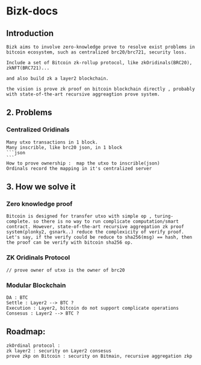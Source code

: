 # Bizk-docs 

## Introduction

    Bizk aims to involve zero-knowledge prove to resolve exist problems in bitcoin ecosystem, such as centralized brc20/brc721, security loss.

    Include a set of Bitcoin zk-rollup protocol, like zkOridinals(BRC20), zkNFT(BRC721)...
    
    and also build zk a layer2 blockchain.

    the vision is prove zk proof on bitcoin blockchain directly , probably with state-of-the-art recursive aggreagtion prove system.


## 2. Problems

### Centralized Oridinals 

    Many utxo transactions in 1 block.
    Many inscrible, like brc20 json, in 1 block
    ```json
    ```
    How to prove ownership :  map the utxo to inscrible(json)
    Ordinals record the mapping in it's centralized server


## 3. How we solve it   

### Zero knowledge proof

    Bitcoin is designed for transfer utxo with simple op , turing-complete. so there is no way to run complicate computation/smart contract. However, state-of-the-art recursive aggregation zk proof system(plonky2, gsnark..) reduce the complexicity of verify proof. Let's say, if the verify could be reduce to sha256(msg) == hash, then the proof can be verify with bitcoin sha256 op.


### ZK Oridinals Protocol

    // prove owner of utxo is the owner of brc20

### Modular Blockchain

    DA : BTC
    Settle : Layer2 --> BTC ?
    Execution : Layer2, bitcoin do not support complicate operations
    Consesus : Layer2 --> BTC ?


## Roadmap:

    zkOrdinal protocol : 
    zk layer2 : security on Layer2 consesus
    prove zkp on Bitcoin : security on Bitmain, recursive aggregation zkp 